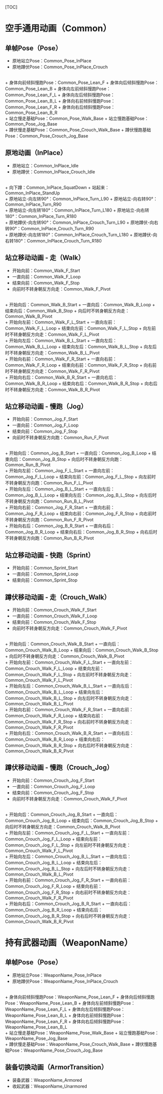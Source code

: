 [TOC]

# 空手通用动画（Common）

## 单帧Pose（Pose）

+ 原地站立Pose：Common_Pose_InPlace
+ 原地蹲伏Pose：Common_Pose_InPlace_Crouch
<br>
+ 身体向前倾斜慢跑Pose：Common_Pose_Lean_F
+ 身体向后倾斜慢跑Pose：Common_Pose_Lean_B
+ 身体向左前倾斜慢跑Pose：Common_Pose_Lean_F_L
+ 身体向左后倾斜慢跑Pose：Common_Pose_Lean_B_L
+ 身体向右前倾斜慢跑Pose：Common_Pose_Lean_F_R
+ 身体向右后倾斜慢跑Pose：Common_Pose_Lean_B_R
<br>
+ 站立慢走基础Pose：Common_Pose_Walk_Base
+ 站立慢跑基础Pose：Common_Pose_Jog_Base
<br>
+ 蹲伏慢走基础Pose：Common_Pose_Crouch_Walk_Base
+ 蹲伏慢跑基础Pose：Common_Pose_Crouch_Jog_Base

## 原地动画（InPlace）

+ 原地站立：Common_InPlace_Idle
+ 原地蹲伏：Common_InPlace_Crouch_Idle
<br>
+ 向下蹲：Common_InPlace_SquatDown
+ 站起来：Common_InPlace_StandUp
<br>
+ 原地站立-向左转90°：Common_InPlace_Turn_L90
+ 原地站立-向右转90°：Common_InPlace_Turn_R90
<br>
+ 原地站立-向左转180°：Common_InPlace_Turn_L180
+ 原地站立-向右转180°：Common_InPlace_Turn_R180
<br>
+ 原地蹲伏-向左转90°：Common_InPlace_Crouch_Turn_L90
+ 原地蹲伏-向右转90°：Common_InPlace_Crouch_Turn_R90
<br>
+ 原地蹲伏-向左转180°：Common_InPlace_Crouch_Turn_L180
+ 原地蹲伏-向右转180°：Common_InPlace_Crouch_Turn_R180

## 站立移动动画 - 走（Walk）

+ 开始向前：Common_Walk_F_Start
+ 一直向前：Common_Walk_F_Loop
+ 结束向前：Common_Walk_F_Stop
+ 向前时不转身朝反方向走：Common_Walk_F_Pivot
<br>
+ 开始向后：Common_Walk_B_Start
+ 一直向后：Common_Walk_B_Loop
+ 结束向后：Common_Walk_B_Stop
+ 向后时不转身朝反方向走：Common_Walk_B_Pivot
<br>
+ 开始向左前：Common_Walk_F_L_Start
+ 一直向左前：Common_Walk_F_L_Loop
+ 结束向左前：Common_Walk_F_L_Stop
+ 向左前时不转身朝反方向走：Common_Walk_F_L_Pivot
<br>
+ 开始向左后：Common_Walk_B_L_Start
+ 一直向左后：Common_Walk_B_L_Loop
+ 结束向左后：Common_Walk_B_L_Stop
+ 向左后时不转身朝反方向走：Common_Walk_B_L_Pivot
<br>
+ 开始向右前：Common_Walk_F_R_Start
+ 一直向右前：Common_Walk_F_R_Loop
+ 结束向右前：Common_Walk_F_R_Stop
+ 向右前时不转身朝反方向走：Common_Walk_F_R_Pivot
<br>
+ 开始向右后：Common_Walk_B_R_Start
+ 一直向右后：Common_Walk_B_R_Loop
+ 结束向右后：Common_Walk_B_R_Stop
+ 向右后时不转身朝反方向走：Common_Walk_B_R_Pivot

## 站立移动动画 - 慢跑（Jog）

+ 开始向前：Common_Jog_F_Start
+ 一直向前：Common_Jog_F_Loop
+ 结束向前：Common_Jog_F_Stop
+ 向前时不转身朝反方向跑：Common_Run_F_Pivot
<br>
+ 开始向后：Common_Jog_B_Start
+ 一直向后：Common_Jog_B_Loop
+ 结束向后：Common_Jog_B_Stop
+ 向后时不转身朝反方向跑：Common_Run_B_Pivot
<br>
+ 开始向左前：Common_Jog_F_L_Start
+ 一直向左前：Common_Jog_F_L_Loop
+ 结束向左前：Common_Jog_F_L_Stop
+ 向左前时不转身朝反方向跑：Common_Run_F_L_Pivot
<br>
+ 开始向左后：Common_Jog_B_L_Start
+ 一直向左后：Common_Jog_B_L_Loop
+ 结束向左后：Common_Jog_B_L_Stop
+ 向左后时不转身朝反方向跑：Common_Run_B_L_Pivot
<br>
+ 开始向右前：Common_Jog_F_R_Start
+ 一直向右前：Common_Jog_F_R_Loop
+ 结束向右前：Common_Jog_F_R_Stop
+ 向右前时不转身朝反方向跑：Common_Run_F_R_Pivot
<br>
+ 开始向右后：Common_Jog_B_R_Start
+ 一直向右后：Common_Jog_B_R_Loop
+ 结束向右后：Common_Jog_B_R_Stop
+ 向右后时不转身朝反方向跑：Common_Run_B_R_Pivot

## 站立移动动画 - 快跑（Sprint）

+ 开始向前：Common_Sprint_Start
+ 一直向前：Common_Sprint_Loop
+ 结束向前：Common_Sprint_Stop

## 蹲伏移动动画 - 走（Crouch_Walk）

+ 开始向前：Common_Crouch_Walk_F_Start
+ 一直向前：Common_Crouch_Walk_F_Loop
+ 结束向前：Common_Crouch_Walk_F_Stop
+ 向前时不转身朝反方向走：Common_Crouch_Walk_F_Pivot
<br>
+ 开始向后：Common_Crouch_Walk_B_Start
+ 一直向后：Common_Crouch_Walk_B_Loop
+ 结束向后：Common_Crouch_Walk_B_Stop
+ 向后时不转身朝反方向走：Common_Crouch_Walk_B_Pivot
<br>
+ 开始向左前：Common_Crouch_Walk_F_L_Start
+ 一直向左前：Common_Crouch_Walk_F_L_Loop
+ 结束向左前：Common_Crouch_Walk_F_L_Stop
+ 向左前时不转身朝反方向走：Common_Crouch_Walk_F_L_Pivot
<br>
+ 开始向左后：Common_Crouch_Walk_B_L_Start
+ 一直向左后：Common_Crouch_Walk_B_L_Loop
+ 结束向左后：Common_Crouch_Walk_B_L_Stop
+ 向左后时不转身朝反方向走：Common_Crouch_Walk_B_L_Pivot
<br>
+ 开始向右前：Common_Crouch_Walk_F_R_Start
+ 一直向右前：Common_Crouch_Walk_F_R_Loop
+ 结束向右前：Common_Crouch_Walk_F_R_Stop
+ 向右前时不转身朝反方向走：Common_Crouch_Walk_F_R_Pivot
<br>
+ 开始向右后：Common_Crouch_Walk_B_R_Start
+ 一直向右后：Common_Crouch_Walk_B_R_Loop
+ 结束向右后：Common_Crouch_Walk_B_R_Stop
+ 向右后时不转身朝反方向走：Common_Crouch_Walk_B_R_Pivot

## 蹲伏移动动画 - 慢跑（Crouch_Jog）

+ 开始向前：Common_Crouch_Jog_F_Start
+ 一直向前：Common_Crouch_Jog_F_Loop
+ 结束向前：Common_Crouch_Jog_F_Stop
+ 向前时不转身朝反方向走：Common_Crouch_Walk_F_Pivot
<br>
+ 开始向后：Common_Crouch_Jog_B_Start
+ 一直向后：Common_Crouch_Jog_B_Loop
+ 结束向后：Common_Crouch_Jog_B_Stop
+ 向后时不转身朝反方向走：Common_Crouch_Walk_B_Pivot
<br>
+ 开始向左前：Common_Crouch_Jog_F_L_Start
+ 一直向左前：Common_Crouch_Jog_F_L_Loop
+ 结束向左前：Common_Crouch_Jog_F_L_Stop
+ 向左前时不转身朝反方向走：Common_Crouch_Walk_F_L_Pivot
<br>
+ 开始向左后：Common_Crouch_Jog_B_L_Start
+ 一直向左后：Common_Crouch_Jog_B_L_Loop
+ 结束向左后：Common_Crouch_Jog_B_L_Stop
+ 向左后时不转身朝反方向走：Common_Crouch_Walk_B_L_Pivot
<br>
+ 开始向右前：Common_Crouch_Jog_F_R_Start
+ 一直向右前：Common_Crouch_Jog_F_R_Loop
+ 结束向右前：Common_Crouch_Jog_F_R_Stop
+ 向右前时不转身朝反方向走：Common_Crouch_Walk_F_R_Pivot
<br>
+ 开始向右后：Common_Crouch_Jog_B_R_Start
+ 一直向右后：Common_Crouch_Jog_B_R_Loop
+ 结束向右后：Common_Crouch_Jog_B_R_Stop
+ 向右后时不转身朝反方向走：Common_Crouch_Walk_B_R_Pivot

# 持有武器动画（WeaponName）

## 单帧Pose（Pose）

+ 原地站立Pose：WeaponName_Pose_InPlace
+ 原地蹲伏Pose：WeaponName_Pose_InPlace_Crouch
<br>
+ 身体向前倾斜慢跑Pose：WeaponName_Pose_Lean_F
+ 身体向后倾斜慢跑Pose：WeaponName_Pose_Lean_B
+ 身体向左前倾斜慢跑Pose：WeaponName_Pose_Lean_F_L
+ 身体向左后倾斜慢跑Pose：WeaponName_Pose_Lean_B_L
+ 身体向右前倾斜慢跑Pose：WeaponName_Pose_Lean_F_R
+ 身体向右后倾斜慢跑Pose：WeaponName_Pose_Lean_B_L
<br>
+ 站立慢走基础Pose：WeaponName_Pose_Walk_Base
+ 站立慢跑基础Pose：WeaponName_Pose_Jog_Base
<br>
+ 蹲伏慢走基础Pose：WeaponName_Pose_Crouch_Walk_Base
+ 蹲伏慢跑基础Pose：WeaponName_Pose_Crouch_Jog_Base

## 装备切换动画（ArmorTransition）

+ 装备武器：WeaponName_Armored
+ 收起武器：WeaponName_Unarmored